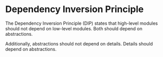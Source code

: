 
# Dependency Inversion Principle

The Dependency Inversion Principle (DIP) states that high-level modules should not depend on low-level modules.
Both should depend on abstractions.

Additionally, abstractions should not depend on details. Details should depend on abstractions.


